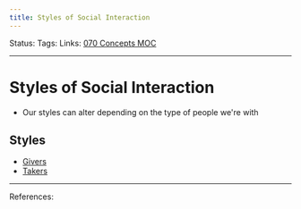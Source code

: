 ```yaml
---
title: Styles of Social Interaction
---
```

Status:
Tags:
Links: [070 Concepts MOC](out/070-concepts-moc.md)
___
# Styles of Social Interaction
- Our styles can alter depending on the type of people we're with
## Styles
-  [Givers](out/givers.md)
-  [Takers](out/takers.md)
___
References: